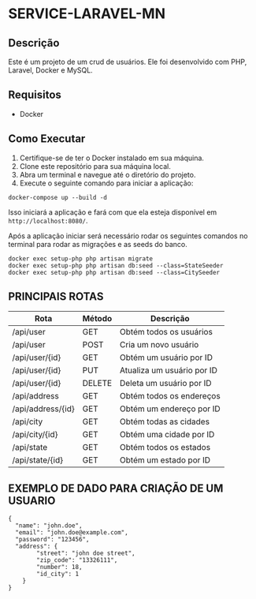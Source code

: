 # SERVICE-LARAVEL-MN

## Descrição

Este é um projeto de um crud de usuários. Ele foi desenvolvido com PHP, Laravel, Docker e MySQL.

## Requisitos

- Docker

## Como Executar

1. Certifique-se de ter o Docker instalado em sua máquina.
2. Clone este repositório para sua máquina local.
3. Abra um terminal e navegue até o diretório do projeto.
4. Execute o seguinte comando para iniciar a aplicação:

```
docker-compose up --build -d

```

Isso iniciará a aplicação e fará com que ela esteja disponível em `http://localhost:8080/`.

Após a aplicação iniciar será necessário rodar os seguintes comandos no terminal para rodar as migrações e as seeds do banco.

```
docker exec setup-php php artisan migrate
docker exec setup-php php artisan db:seed --class=StateSeeder
docker exec setup-php php artisan db:seed --class=CitySeeder
```

## PRINCIPAIS ROTAS

| Rota              | Método | Descrição                  |
| ----------------- | ------ | -------------------------- |
| /api/user         | GET    | Obtém todos os usuários    |
| /api/user         | POST   | Cria um novo usuário       |
| /api/user/{id}    | GET    | Obtém um usuário por ID    |
| /api/user/{id}    | PUT    | Atualiza um usuário por ID |
| /api/user/{id}    | DELETE | Deleta um usuário por ID   |
| /api/address      | GET    | Obtém todos os endereços   |
| /api/address/{id} | GET    | Obtém um endereço por ID   |
| /api/city         | GET    | Obtém todas as cidades     |
| /api/city/{id}    | GET    | Obtém uma cidade por ID    |
| /api/state        | GET    | Obtém todos os estados     |
| /api/state/{id}   | GET    | Obtém um estado por ID     |

## EXEMPLO DE DADO PARA CRIAÇÃO DE UM USUARIO

```
{
  "name": "john.doe",
  "email": "john.doe@example.com",
  "password": "123456",
  "address": {
		"street": "john doe street",
		"zip_code": "13326111",
		"number": 18,
		"id_city": 1
	}
}
```
